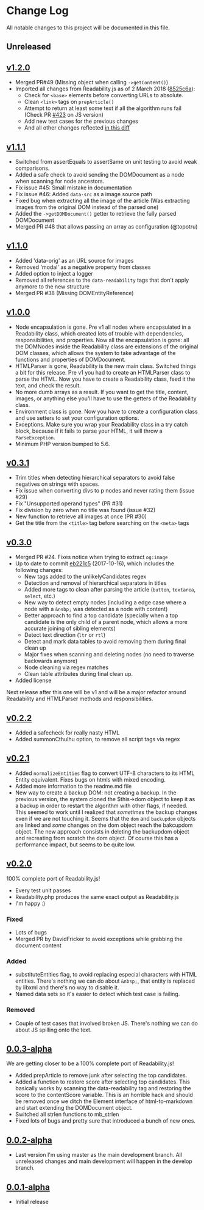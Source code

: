# Change Log
All notable changes to this project will be documented in this file.

## Unreleased

## [v1.2.0](https://github.com/andreskrey/readability.php/releases/tag/v1.2.0)

- Merged PR#49 (Missing object when calling `->getContent()`)
- Imported all changes from Readability.js as of 2 March 2018 ([8525c6a](https://github.com/mozilla/readability/commit/8525c6af36d3badbe27c4672a6f2dd99ddb4097f)):
    - Check for `<base>` elements before converting URLs to absolute.
    - Clean `<link>` tags on `prepArticle()`
    - Attempt to return at least some text if all the algorithm runs fail (Check PR [#423](https://github.com/mozilla/readability/pull/423) on JS version)
    - Add new test cases for the previous changes
    - And all other changes reflected [in this diff](https://github.com/mozilla/readability/compare/c3ff1a2d2c94c1db257b2c9aa88a4b8fbeb221c5...8525c6af36d3badbe27c4672a6f2dd99ddb4097f)

## [v1.1.1](https://github.com/andreskrey/readability.php/releases/tag/v1.1.1)

- Switched from assertEquals to assertSame on unit testing to avoid weak comparisons. 
- Added a safe check to avoid sending the DOMDocument as a node when scanning for node ancestors.
- Fix issue #45: Small mistake in documentation
- Fix issue #46: Added `data-src` as a image source path
- Fixed bug when extracting all the image of the article (Was extracting images from the original DOM instead of the parsed one)
- Added the `->getDOMDocument()` getter to retrieve the fully parsed DOMDocument
- Merged PR #48 that allows passing an array as configuration (@topotru)

## [v1.1.0](https://github.com/andreskrey/readability.php/releases/tag/v1.1.0)

- Added 'data-orig' as an URL source for images
- Removed 'modal' as a negative property from classes
- Added option to inject a logger
- Removed all references to the `data-readability` tags that don't apply anymore to the new structure
- Merged PR #38 (Missing DOMEntityReference)

## [v1.0.0](https://github.com/andreskrey/readability.php/releases/tag/v1.0.0)

- Node encapsulation is gone. Pre v1 all nodes where encapsulated in a Readability class, which created lots of trouble with dependencies, responsibilities, and properties. Now all the encapsulation is gone: all the DOMNodes inside the Readability class are extensions of the original DOM classes, which allows the system to take advantage of the functions and properties of DOMDocument.
- HTMLParser is gone, Readability is the new main class. Switched things a bit for this release. Pre v1 you had to create an HTMLParser class to parse the HTML. Now you have to create a Readability class, feed it the text, and check the result.
- No more dumb arrays as a result. If you want to get the title, content, images, or anything else you'll have to use the getters of the Readability class.
- Environment class is gone. Now you have to create a configuration class and use setters to set your configuration options.
- Exceptions. Make sure you wrap your Readability class in a try catch block, because if it fails to parse your HTML, it will throw a `ParseException`.
- Minimum PHP version bumped to 5.6.

## [v0.3.1](https://github.com/andreskrey/readability.php/releases/tag/v0.3.1)

- Trim titles when detecting hierarchical separators to avoid false negatives on strings with spaces.
- Fix issue when converting divs to p nodes and never rating them (issue #29)
- Fix "Unsupported operand types" (PR #31) 
- Fix division by zero when no title was found (issue #32)
- New function to retrieve all images at once (PR #30)
- Get the title from the `<title>` tag before searching on the `<meta>` tags

## [v0.3.0](https://github.com/andreskrey/readability.php/releases/tag/v0.3.0)

- Merged PR #24. Fixes notice when trying to extract `og:image`
- Up to date to commit [eb221c5](https://github.com/mozilla/readability/commit/c3ff1a2d2c94c1db257b2c9aa88a4b8fbeb221c5) (2017-10-16), which includes the following changes:
  - New tags added to the unlikelyCandidates regex
  - Detection and removal of hierarchical separators in titles
  - Added more tags to clean after parsing the article (`button`, `textarea`, `select`, etc.)
  - New way to detect empty nodes (including a edge case where a node with a `&nsbp;` was detected as a node with content)
  - Better approach to find a top candidate (specially when a top candidate is the only child of a parent node, which allows a more accurate joining of sibling elements)
  - Detect text direction (`ltr` or `rtl`)
  - Detect and mark data tables to avoid removing them during final clean up
  - Major fixes when scanning and deleting nodes (no need to traverse backwards anymore)
  - Node cleaning via regex matches
  - Clean table attributes during final clean up.
- Added license

Next release after this one will be v1 and will be a major refactor around Readability and HTMLParser methods and responsibilities.

## [v0.2.2](https://github.com/andreskrey/readability.php/releases/tag/v0.2.2)

- Added a safecheck for really nasty HTML
- Added summonCthulhu option, to remove all script tags via regex

## [v0.2.1](https://github.com/andreskrey/readability.php/releases/tag/v0.2.1)

- Added `normalizeEntities` flag to convert UTF-8 characters to its HTML Entity equivalent. Fixes bugs on htmls with mixed encoding.
- Added more information to the readme.md file
- New way to create a backup DOM: not creating a backup. In the previous version, the system cloned the $this->dom object to keep it as a backup in order to restart the algorithm with other flags, if needed. This seemed to work until I realized that *sometimes* the backup changes even if we are not touching it. Seems that the `dom` and `backupdom` objects are linked and *some* changes on the dom object reach the bakcupdom object. The new approach consists in deleting the backupdom object and recreating from scratch the dom object. Of course this has a performance impact, but seems to be quite low.

## [v0.2.0](https://github.com/andreskrey/readability.php/releases/tag/v0.2.0)

100% complete port of Readability.js!
- Every test unit passes
- Readability.php produces the same exact output as Readability.js
- I'm happy :)

### Fixed
- Lots of bugs
- Merged PR by DavidFricker to avoid exceptions while grabbing the document content

### Added
- substituteEntities flag, to avoid replacing especial characters with HTML entities. There's nothing we can do about `&nbsp;`, that entity is replaced by libxml and there's no way to disable it.
- Named data sets so it's easier to detect which test case is failing.

### Removed

- Couple of test cases that involved broken JS. There's nothing we can do about JS spilling onto the text.

## [0.0.3-alpha](https://github.com/andreskrey/readability.php/releases/tag/v0.0.3v-alpha)

We are getting closer to be a 100% complete port of Readability.js!
- Added prepArticle to remove junk after selecting the top candidates.
- Added a function to restore score after selecting top candidates. This basically works by scanning the data-readability tag and restoring the score to the contentScore variable. This is an horrible hack and should be removed once we ditch the Element interface of html-to-markdown and start extending the DOMDocument object.
- Switched all strlen functions to mb_strlen
- Fixed lots of bugs and pretty sure that introduced a bunch of new ones.

## [0.0.2-alpha](https://github.com/andreskrey/readability.php/releases/tag/v0.0.2-alpha)
 - Last version I'm using master as the main development branch. All unreleased changes and main development will happen in the develop branch.
 
## [0.0.1-alpha](https://github.com/andreskrey/readability.php/releases/tag/v0.0.1-alpha)
 - Initial release
